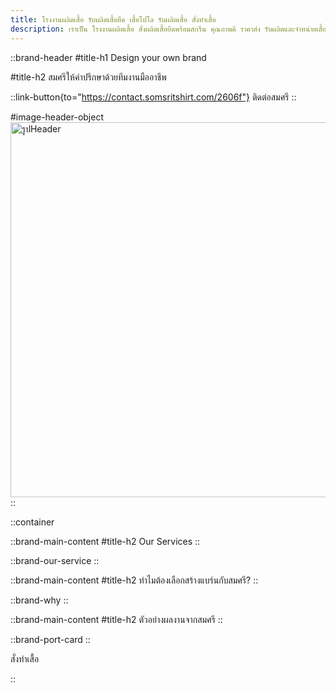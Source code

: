 ```yaml
---
title: โรงงานผลิตเสื้อ รับผลิตเสื้อยืด เสื้อโปโล รับผลิตเสื้อ สั่งทำเสื้อ
description: เราเป็น โรงงานผลิตเสื้อ สั่งผลิตเสื้อยืดพร้อมสกรีน คุณภาพดี ราคาส่ง รับผลิตและจำหน่ายเสื้อ พร้อมสกรีนโลโก้ ทำแบรนด์ตัวเอง
---
```


::brand-header
#title-h1
Design your own brand

#title-h2
สมศรีให้คำปรึกษาด้วยทีมงานมืออาชีพ

::link-button{to="https://contact.somsritshirt.com/2606f"}
ติดต่อสมศรี
::

#image-header-object
<img
  src="/brand/shirt_your_design.png"
  alt="รูปHeader"
  class="w-[300px] sm:w-[400px] lg:w-[500px] xl:w-[600px] mx-auto"
  style="width:600px"
  />
::

::container

::brand-main-content
#title-h2
Our Services
::

::brand-our-service
::

::brand-main-content
#title-h2
ทำไมต้องเลือกสร้างแบร์นกับสมศรี?
::

::brand-why
::

::brand-main-content
#title-h2
ตัวอย่างผลงานจากสมศรี
::

::brand-port-card
::

<LinkButton class="flex justify-center p-0 m-0" to="/portfolio">สั่งทำเสื้อ</LinkButton>

::
